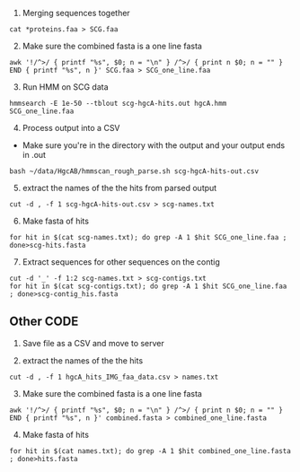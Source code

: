 1. Merging sequences together

```{BASH}
cat *proteins.faa > SCG.faa
```
2. Make sure the combined fasta is a one line fasta
```{BASH}
awk '!/^>/ { printf "%s", $0; n = "\n" } /^>/ { print n $0; n = "" } END { printf "%s", n }' SCG.faa > SCG_one_line.faa
```
3. Run HMM on SCG data
```{BASH}
hmmsearch -E 1e-50 --tblout scg-hgcA-hits.out hgcA.hmm SCG_one_line.faa
```
4. Process output into a CSV
- Make sure you're in the directory with the output and your output ends in .out
```{BASH}
bash ~/data/HgcAB/hmmscan_rough_parse.sh scg-hgcA-hits-out.csv
```
5. extract the names of the the hits from parsed output
```{BASH}
cut -d , -f 1 scg-hgcA-hits-out.csv > scg-names.txt
```
6. Make fasta of hits

```{BASH}
for hit in $(cat scg-names.txt); do grep -A 1 $hit SCG_one_line.faa ; done>scg-hits.fasta
```

7. Extract sequences for other sequences on the contig
```{BASH}
cut -d '_' -f 1:2 scg-names.txt > scg-contigs.txt
for hit in $(cat scg-contigs.txt); do grep -A 1 $hit SCG_one_line.faa ; done>scg-contig_his.fasta
```


## Other CODE


1. Save file as a CSV and move to server

1. extract the names of the the hits
```{BASH}
cut -d , -f 1 hgcA_hits_IMG_faa_data.csv > names.txt
```

3. Make sure the combined fasta is a one line fasta
```{BASH}
awk '!/^>/ { printf "%s", $0; n = "\n" } /^>/ { print n $0; n = "" } END { printf "%s", n }' combined.fasta > combined_one_line.fasta
```
4. Make fasta of hits

```{BASH}
for hit in $(cat names.txt); do grep -A 1 $hit combined_one_line.fasta ; done>hits.fasta
```
